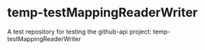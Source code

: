 # temp-testMappingReaderWriter
A test repository for testing the github-api project: temp-testMappingReaderWriter
